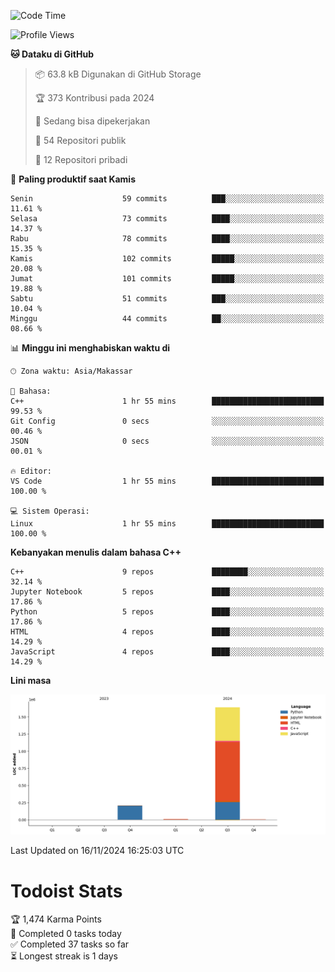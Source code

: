 <!--START_SECTION:waka-->
![Code Time](http://img.shields.io/badge/Code%20Time-91%20hrs%2022%20mins-blue)

![Profile Views](http://img.shields.io/badge/Profil%20dilihat-0-blue)

**🐱 Dataku di GitHub** 

> 📦 63.8 kB Digunakan di GitHub Storage 
 > 
> 🏆 373 Kontribusi pada 2024
 > 
> 💼 Sedang bisa dipekerjakan
 > 
> 📜 54 Repositori publik 
 > 
> 🔑 12 Repositori pribadi 
 > 
📅 **Paling produktif saat Kamis** 

```text
Senin                    59 commits          ███░░░░░░░░░░░░░░░░░░░░░░   11.61 % 
Selasa                   73 commits          ████░░░░░░░░░░░░░░░░░░░░░   14.37 % 
Rabu                     78 commits          ████░░░░░░░░░░░░░░░░░░░░░   15.35 % 
Kamis                    102 commits         █████░░░░░░░░░░░░░░░░░░░░   20.08 % 
Jumat                    101 commits         █████░░░░░░░░░░░░░░░░░░░░   19.88 % 
Sabtu                    51 commits          ███░░░░░░░░░░░░░░░░░░░░░░   10.04 % 
Minggu                   44 commits          ██░░░░░░░░░░░░░░░░░░░░░░░   08.66 % 
```


📊 **Minggu ini menghabiskan waktu di** 

```text
🕑︎ Zona waktu: Asia/Makassar

💬 Bahasa: 
C++                      1 hr 55 mins        █████████████████████████   99.53 % 
Git Config               0 secs              ░░░░░░░░░░░░░░░░░░░░░░░░░   00.46 % 
JSON                     0 secs              ░░░░░░░░░░░░░░░░░░░░░░░░░   00.01 % 

🔥 Editor: 
VS Code                  1 hr 55 mins        █████████████████████████   100.00 % 

💻 Sistem Operasi: 
Linux                    1 hr 55 mins        █████████████████████████   100.00 % 
```

**Kebanyakan menulis dalam bahasa C++** 

```text
C++                      9 repos             ████████░░░░░░░░░░░░░░░░░   32.14 % 
Jupyter Notebook         5 repos             ████░░░░░░░░░░░░░░░░░░░░░   17.86 % 
Python                   5 repos             ████░░░░░░░░░░░░░░░░░░░░░   17.86 % 
HTML                     4 repos             ████░░░░░░░░░░░░░░░░░░░░░   14.29 % 
JavaScript               4 repos             ████░░░░░░░░░░░░░░░░░░░░░   14.29 % 
```



**Lini masa**

![Lines of Code chart](https://raw.githubusercontent.com/yusuf601/yusuf601/main/assets/bar_graph.png)


 Last Updated on 16/11/2024 16:25:03 UTC
<!--END_SECTION:waka-->
# Todoist Stats

<!-- TODO-IST:START -->
🏆  1,474 Karma Points           
🌸  Completed 0 tasks today           
✅  Completed 37 tasks so far           
⏳  Longest streak is 1 days
<!-- TODO-IST:END -->
